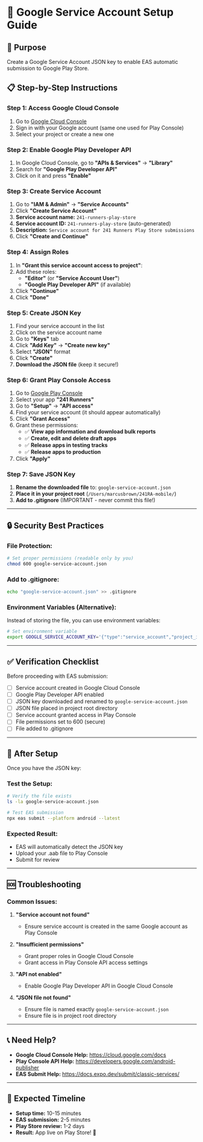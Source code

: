 # 🔑 Google Service Account Setup Guide

## 🎯 **Purpose**
Create a Google Service Account JSON key to enable EAS automatic submission to Google Play Store.

## 📋 **Step-by-Step Instructions**

### **Step 1: Access Google Cloud Console**
1. Go to [Google Cloud Console](https://console.cloud.google.com)
2. Sign in with your Google account (same one used for Play Console)
3. Select your project or create a new one

### **Step 2: Enable Google Play Developer API**
1. In Google Cloud Console, go to **"APIs & Services"** → **"Library"**
2. Search for **"Google Play Developer API"**
3. Click on it and press **"Enable"**

### **Step 3: Create Service Account**
1. Go to **"IAM & Admin"** → **"Service Accounts"**
2. Click **"Create Service Account"**
3. **Service account name:** `241-runners-play-store`
4. **Service account ID:** `241-runners-play-store` (auto-generated)
5. **Description:** `Service account for 241 Runners Play Store submissions`
6. Click **"Create and Continue"**

### **Step 4: Assign Roles**
1. In **"Grant this service account access to project"**:
2. Add these roles:
   - **"Editor"** (or **"Service Account User"**)
   - **"Google Play Developer API"** (if available)
3. Click **"Continue"**
4. Click **"Done"**

### **Step 5: Create JSON Key**
1. Find your service account in the list
2. Click on the service account name
3. Go to **"Keys"** tab
4. Click **"Add Key"** → **"Create new key"**
5. Select **"JSON"** format
6. Click **"Create"**
7. **Download the JSON file** (keep it secure!)

### **Step 6: Grant Play Console Access**
1. Go to [Google Play Console](https://play.google.com/console)
2. Select your app **"241 Runners"**
3. Go to **"Setup"** → **"API access"**
4. Find your service account (it should appear automatically)
5. Click **"Grant Access"**
6. Grant these permissions:
   - ✅ **View app information and download bulk reports**
   - ✅ **Create, edit and delete draft apps**
   - ✅ **Release apps in testing tracks**
   - ✅ **Release apps to production**
7. Click **"Apply"**

### **Step 7: Save JSON Key**
1. **Rename the downloaded file** to: `google-service-account.json`
2. **Place it in your project root** (`/Users/marcusbrown/241RA-mobile/`)
3. **Add to .gitignore** (IMPORTANT - never commit this file!)

---

## 🔒 **Security Best Practices**

### **File Protection:**
```bash
# Set proper permissions (readable only by you)
chmod 600 google-service-account.json
```

### **Add to .gitignore:**
```bash
echo "google-service-account.json" >> .gitignore
```

### **Environment Variables (Alternative):**
Instead of storing the file, you can use environment variables:
```bash
# Set environment variable
export GOOGLE_SERVICE_ACCOUNT_KEY='{"type":"service_account","project_id":"..."}'
```

---

## ✅ **Verification Checklist**

Before proceeding with EAS submission:

- [ ] Service account created in Google Cloud Console
- [ ] Google Play Developer API enabled
- [ ] JSON key downloaded and renamed to `google-service-account.json`
- [ ] JSON file placed in project root directory
- [ ] Service account granted access in Play Console
- [ ] File permissions set to 600 (secure)
- [ ] File added to .gitignore

---

## 🚀 **After Setup**

Once you have the JSON key:

### **Test the Setup:**
```bash
# Verify the file exists
ls -la google-service-account.json

# Test EAS submission
npx eas submit --platform android --latest
```

### **Expected Result:**
- EAS will automatically detect the JSON key
- Upload your .aab file to Play Console
- Submit for review

---

## 🆘 **Troubleshooting**

### **Common Issues:**

1. **"Service account not found"**
   - Ensure service account is created in the same Google account as Play Console

2. **"Insufficient permissions"**
   - Grant proper roles in Google Cloud Console
   - Grant access in Play Console API access settings

3. **"API not enabled"**
   - Enable Google Play Developer API in Google Cloud Console

4. **"JSON file not found"**
   - Ensure file is named exactly `google-service-account.json`
   - Ensure file is in project root directory

---

## 📞 **Need Help?**

- **Google Cloud Console Help:** https://cloud.google.com/docs
- **Play Console API Help:** https://developers.google.com/android-publisher
- **EAS Submit Help:** https://docs.expo.dev/submit/classic-services/

---

## 🎯 **Expected Timeline**

- **Setup time:** 10-15 minutes
- **EAS submission:** 2-5 minutes
- **Play Store review:** 1-2 days
- **Result:** App live on Play Store! 🎉


